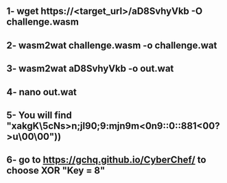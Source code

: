 ## 1- wget https://<target_url>/aD8SvhyVkb   -O challenge.wasm
## 2- wasm2wat challenge.wasm -o challenge.wat
## 3- wasm2wat aD8SvhyVkb -o out.wat
## 4- nano out.wat
## 5- You will find "xakgK\5cNs>n;jl90;9:mjn9m<0n9::0::881<00?>u\00\00"))
## 6- go to https://gchq.github.io/CyberChef/ to choose XOR "Key = 8"
